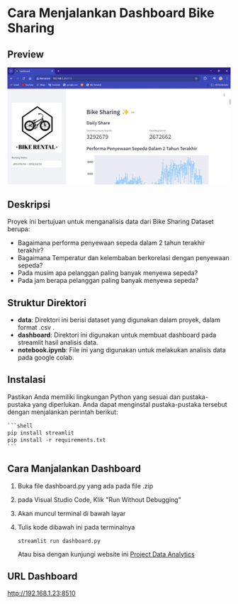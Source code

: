 # Cara Menjalankan Dashboard Bike Sharing

## Preview
![Bike Sharing Dashboard Streamlit Preview](https://github.com/jihancamilla24/Bike-Sharing-Analisis-Data/blob/main/preview.png?raw=true)

## Deskripsi

Proyek ini bertujuan untuk menganalisis data dari Bike Sharing Dataset berupa:
- Bagaimana performa penyewaan sepeda dalam 2 tahun terakhir terakhir?
- Bagaimana Temperatur dan kelembaban berkorelasi dengan penyewaan sepeda?
- Pada musim apa pelanggan paling banyak menyewa sepeda?
- Pada jam berapa pelanggan paling banyak menyewa sepeda?

## Struktur Direktori

- **data**: Direktori ini berisi dataset yang digunakan dalam proyek, dalam format .csv .
- **dashboard**: Direktori ini digunakan untuk membuat dashboard pada streamlit hasil analisis data.
- **notebook.ipynb**: File ini yang digunakan untuk melakukan analisis data pada google colab.

## Instalasi

Pastikan Anda memiliki lingkungan Python yang sesuai dan pustaka-pustaka yang diperlukan. Anda dapat menginstal pustaka-pustaka tersebut dengan menjalankan perintah berikut:

    ```shell
    pip install streamlit
    pip install -r requirements.txt
    ```

## Cara Manjalankan Dashboard
1. Buka file dashboard.py yang ada pada file .zip
2. pada Visual Studio Code, Klik "Run Without Debugging"
3. Akan muncul terminal di bawah layar
4. Tulis kode dibawah ini pada terminalnya

    ```shell
    streamlit run dashboard.py
    ```
    Atau bisa dengan kunjungi website ini [Project Data Analytics](http://192.168.1.23:8510)

## URL Dashboard

http://192.168.1.23:8510
